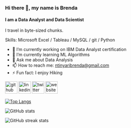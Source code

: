 ### Hi there 👋, my name is Brenda
#### I am a Data Analyst and Data Scientist


I travel in byte-sized chunks.

Skills: Microsoft Excel / Tableau / MySQL / git / Python

- 🔭 I’m currently working on IBM Data Analyst certification 
- 🌱 I’m currently learning ML Algorithms 
- 💬 Ask me about Data Analysis 
- 📫 How to reach me: ntinyaribrenda@gmail.com 
- ⚡ Fun fact: I enjoy Hiking 


[<img src='https://cdn.jsdelivr.net/npm/simple-icons@3.0.1/icons/github.svg' alt='github' height='40'>](https://github.com/Bree-Hub)  [<img src='https://cdn.jsdelivr.net/npm/simple-icons@3.0.1/icons/linkedin.svg' alt='linkedin' height='40'>](https://www.linkedin.com/in/brenda-ntinyari-112007140/)  [<img src='https://cdn.jsdelivr.net/npm/simple-icons@3.0.1/icons/twitter.svg' alt='twitter' height='40'>](https://twitter.com/@ravener101)  [<img src='https://cdn.jsdelivr.net/npm/simple-icons@3.0.1/icons/icloud.svg' alt='website' height='40'>](https://linktr.ee/brendakinoti)  

[![Top Langs](https://github-readme-stats.vercel.app/api/top-langs/?username=Bree-Hub)](https://github.com/anuraghazra/github-readme-stats)

![GitHub stats](https://github-readme-stats.vercel.app/api?username=Bree-Hub&show_icons=true)  


![GitHub streak stats](https://streak-stats.demolab.com/?user=Bree-Hub)  

